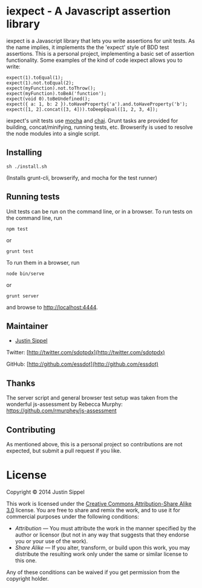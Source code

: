 # iexpect - A Javascript assertion library

iexpect is a Javascript library that lets you write assertions for unit tests. As the name implies, it implements the the 'expect' style of BDD test assertions. This is a personal project, implementing a basic set of assertion functionality. Some examples of the kind of code iexpect allows you to write: 

    expect(1).toEqual(1);
    expect(1).not.toEqual(2);
    expect(myFunction).not.toThrow();
    expect(myFunction).toBeA('function');
    expect(void 0).toBeUndefined();
    expect({ a: 1, b: 2 }).toHaveProperty('a').and.toHaveProperty('b');
    expect([1, 2].concat([3, 4])).toDeepEqual([1, 2, 3, 4]);

iexpect's unit tests use [mocha](http://visionmedia.github.io/mocha/) and [chai](http://chaijs.com/). Grunt tasks are provided for building, concat/minifying, running tests, etc. Browserify is used to resolve the node modules into a single script.

## Installing

    sh ./install.sh

(Installs grunt-cli, browserify, and mocha for the test runner)

## Running tests

Unit tests can be run on the command line, or in a browser. To run tests on the command line, run 

    npm test 
or 

    grunt test

To run them in a browser, run 

    node bin/serve 
or 

    grunt server 
and browse to [http://localhost:4444](http://localhost:4444).

## Maintainer

* [Justin Sippel](mailto:justin@sippel.com) 

Twitter: [http://twitter.com/sdotpdx](http://twitter.com/sdotpdx)

GitHub: [http://github.com/essdot](http://github.com/essdot)


## Thanks

The server script and general browser test setup was taken from the wonderful js-assessment by Rebecca Murphy: https://github.com/rmurphey/js-assessment


## Contributing

As mentioned above, this is a personal project so contributions are not expected, but submit a pull request if you like.


# License

Copyright &copy; 2014 Justin Sippel

This work is licensed under the [Creative Commons Attribution-Share Alike 3.0](http://creativecommons.org/licenses/by-sa/3.0/)
license. You are free to share and remix the work, and to use it for commercial
purposes under the following conditions:

- *Attribution* — You must attribute the work in the manner specified by the
  author or licensor (but not in any way that suggests that they endorse you or
  your use of the work).
- *Share Alike* — If you alter, transform, or build upon this work, you may
  distribute the resulting work only under the same or similar license to this
  one.

Any of these conditions can be waived if you get permission from the copyright
holder.
